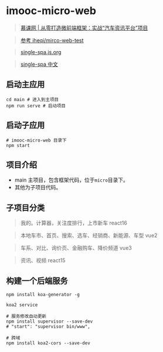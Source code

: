# imooc-micro-web

> [慕课网 | 从零打造微前端框架：实战“汽车资讯平台”项目](https://coding.imooc.com/class/520.html)

> [参考 iheqi/mirco-web-test](https://github.com/iheqi/mirco-web-test)

> [single-spa.js.org](https://single-spa.js.org/)

> [single-spa 中文](https://zh-hans.single-spa.js.org/)

## 启动主应用

```shell script
cd main # 进入到主项目
npm run serve # 启动项目
```

## 启动子应用

```shell script
# imooc-micro-web 目录下
npm start
```

## 项目介绍

- main 主项目，包含框架代码，位于`micro`目录下。
- 其他为子项目代码。

## 子项目分类

> 我的。计算器，关注度排行，上市新车 react16

> 本地车市、首页、搜索、选车、经销商、新能源、车型 vue2

> 车系、对比、询价页、金融购车、降价频道 vue3

> 资讯、视频 react15

## 构建一个后端服务

```shell script
npm install koa-generator -g

koa2 service

# 服务修改自动更新
npm install supervisor --save-dev
# "start": "supervisor bin/www",

# 跨域
npm install koa2-cors --save-dev
```
